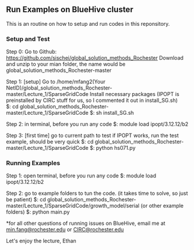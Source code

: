 ## Run Examples on BlueHive cluster

This is an routine on how to setup and run codes in this reponsitory.

### Setup and Test

Step 0: Go to Github: https://github.com/sischei/global_solution_methods_Rochester
        Download and unzip to your mian folder, the name would be global_solution_methods_Rochester-master

Step 1: [setup] Go to /home/mfang2(Your NetID)/global_solution_methods_Rochester-master/Lecture_1/SparseGridCode
Install necessary packages (IPOPT is preinstalled by CIRC stuff for us, so I commented it out in install_SG.sh)       
$: cd global_solution_methods_Rochester-master/Lecture_1/SparseGridCode
$: sh install_SG.sh

Step 2: in terminal, before you run any code 
$: module load ipopt/3.12.12/b2

Step 3: [first time] go to current path to test if IPOPT works, run the test example, should be very quick
$: cd global_solution_methods_Rochester-master/Lecture_1/SparseGridCode
$: python hs071.py

### Running Examples

Step 1: open terminal, before you run any code 
$: module load ipopt/3.12.12/b2

Step 2: go to example folders to tun the code. (it takes time to solve, so just be patient)
$: cd global_solution_methods_Rochester-master/Lecture_1/SparseGridCode/growth_model/serial (or other example folders)
$: python main.py

*for all other questions of running issues on BlueHive, email me at min.fang@rochester.edu or CIRC@rochester.edu

Let's enjoy the lecture,
Ethan

